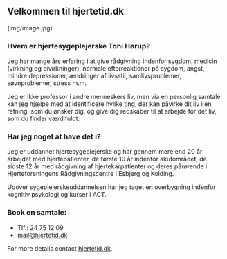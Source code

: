 ## Velkommen til hjertetid.dk 

(img/image.jpg)

### Hvem er hjertesygeplejerske Toni Hørup? 

Jeg har mange års erfaring i at give rådgivning indenfor sygdom, medicin (virkning og bivirkninger), normale efterreaktioner på sygdom, angst, mindre depressioner, ændringer af livsstil, samlivsproblemer, søvnproblemer, stress m.m.  

Jeg er ikke professor i andre menneskers liv, men via en personlig samtale kan jeg hjælpe med at identificere hvilke ting, der kan påvirke dit liv i en retning, som du ønsker dig, og give dig redskaber til at arbejde for det liv, som du finder værdifuldt.  

### Har jeg noget at have det i?  

Jeg er uddannet hjertesygeplejerske og har gennem mere end 20 år arbejdet med hjertepatienter, de første 10 år indenfor akutområdet, de sidste 12 år med rådgivning af hjertekarpatienter og deres pårørende i Hjerteforeningens Rådgivningscentre i Esbjerg og Kolding. 

Udover sygeplejerskeuddannelsen har jeg taget en overbygning indenfor kognitiv 
psykologi og kurser i ACT.  

### Book en samtale:
- Tlf.: 24 75 12 09
- mail@hjertetid.dk

For more details contact [hjertetid.dk](http://hjertetid.dk/).

